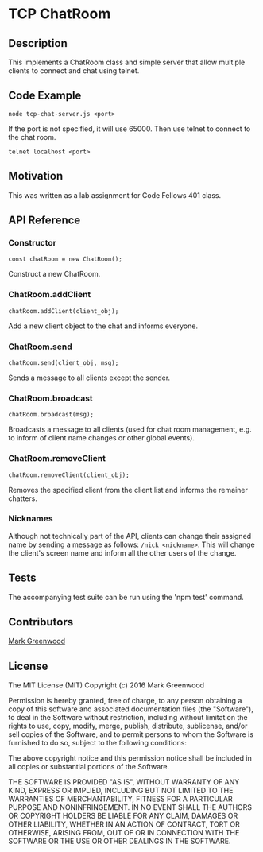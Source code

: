 # TCP ChatRoom

## Description

This implements a ChatRoom class and simple server that allow multiple clients to connect and chat using telnet.

## Code Example

`node tcp-chat-server.js <port>`

If the port is not specified, it will use 65000. Then use telnet to connect to the chat room.

`telnet localhost <port>`

## Motivation

This was written as a lab assignment for Code Fellows 401 class.

## API Reference

### Constructor

`const chatRoom = new ChatRoom();`

Construct a new ChatRoom.

### ChatRoom.addClient

`chatRoom.addClient(client_obj);`

Add a new client object to the chat and informs everyone.

### ChatRoom.send

`chatRoom.send(client_obj, msg);`

Sends a message to all clients except the sender.

### ChatRoom.broadcast

`chatRoom.broadcast(msg);`

Broadcasts a message to all clients (used for chat room management, e.g. to inform of client name changes or other global events).

### ChatRoom.removeClient

`chatRoom.removeClient(client_obj);`

Removes the specified client from the client list and informs the remainer chatters.

### Nicknames

Although not technically part of the API, clients can change their assigned name by sending a message as follows: `/nick <nickname>`. This will change the client's screen name and inform all the other users of the change.

## Tests

The accompanying test suite can be run using the 'npm test' command.

## Contributors

[Mark Greenwood](https://github.com/markgreenwood)

## License

The MIT License (MIT)
Copyright (c) 2016 Mark Greenwood

Permission is hereby granted, free of charge, to any person obtaining a copy of this software and associated documentation files (the "Software"), to deal in the Software without restriction, including without limitation the rights to use, copy, modify, merge, publish, distribute, sublicense, and/or sell copies of the Software, and to permit persons to whom the Software is furnished to do so, subject to the following conditions:

The above copyright notice and this permission notice shall be included in all copies or substantial portions of the Software.

THE SOFTWARE IS PROVIDED "AS IS", WITHOUT WARRANTY OF ANY KIND, EXPRESS OR IMPLIED, INCLUDING BUT NOT LIMITED TO THE WARRANTIES OF MERCHANTABILITY, FITNESS FOR A PARTICULAR PURPOSE AND NONINFRINGEMENT. IN NO EVENT SHALL THE AUTHORS OR COPYRIGHT HOLDERS BE LIABLE FOR ANY CLAIM, DAMAGES OR OTHER LIABILITY, WHETHER IN AN ACTION OF CONTRACT, TORT OR OTHERWISE, ARISING FROM, OUT OF OR IN CONNECTION WITH THE SOFTWARE OR THE USE OR OTHER DEALINGS IN THE SOFTWARE.
